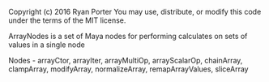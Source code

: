 Copyright (c) 2016 Ryan Porter
You may use, distribute, or modify this code under the terms of the MIT license.

ArrayNodes is a set of Maya nodes for performing calculates on sets of values in a single node

Nodes - arrayCtor, arrayIter, arrayMultiOp, arrayScalarOp, chainArray, clampArray, modifyArray, normalizeArray, remapArrayValues, sliceArray
